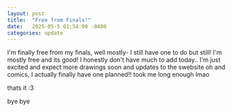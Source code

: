 ```yaml
---
layout: post
title:  "Free from Finals!"
date:   2025-05-5 01:54:00 -0400
categories: update
---
```


I'm finally free from my finals, well mostly- I still have one to do but still! I'm mostly free and its good! I honestly don't have much to add today..
I'm just excited and expect more drawings soon and updates to the swebsite
oh and comics, I actually finally have one planned!! took me long enough lmao

thats it :3





bye bye